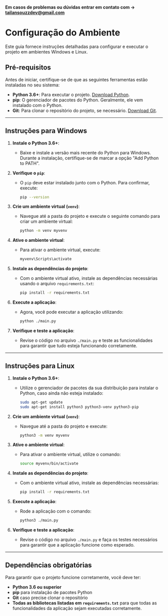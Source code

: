 **Em casos de problemas ou dúvidas entrar em contato com -> tailansouzzdev@gmail.com**

# Configuração do Ambiente

Este guia fornece instruções detalhadas para configurar e executar o projeto em ambientes Windows e Linux.

## Pré-requisitos

Antes de iniciar, certifique-se de que as seguintes ferramentas estão instaladas no seu sistema:

- **Python 3.6+**: Para executar o projeto. [Download Python](https://www.python.org/downloads/).
- **pip**: O gerenciador de pacotes do Python. Geralmente, ele vem instalado com o Python.
- **Git**: Para clonar o repositório do projeto, se necessário. [Download Git](https://git-scm.com/downloads).

---

## Instruções para Windows

1. **Instale o Python 3.6+**:
   - Baixe e instale a versão mais recente do Python para Windows. Durante a instalação, certifique-se de marcar a opção "Add Python to PATH".

2. **Verifique o `pip`**:
   - O `pip` deve estar instalado junto com o Python. Para confirmar, execute:
     ```bash
     pip --version
     ```

3. **Crie um ambiente virtual (`venv`)**:
   - Navegue até a pasta do projeto e execute o seguinte comando para criar um ambiente virtual:
     ```bash
     python -m venv myvenv
     ```

4. **Ative o ambiente virtual**:
   - Para ativar o ambiente virtual, execute:
     ```bash
     myvenv\Scripts\activate
     ```

5. **Instale as dependências do projeto**:
   - Com o ambiente virtual ativo, instale as dependências necessárias usando o arquivo `requirements.txt`:
     ```bash
     pip install -r requirements.txt
     ```

6. **Execute a aplicação**:
   - Agora, você pode executar a aplicação utilizando:
     ```bash
     python ./main.py
     ```

7. **Verifique e teste a aplicação**:
   - Revise o código no arquivo `./main.py` e teste as funcionalidades para garantir que tudo esteja funcionando corretamente.

---

## Instruções para Linux

1. **Instale o Python 3.6+**:
   - Utilize o gerenciador de pacotes da sua distribuição para instalar o Python, caso ainda não esteja instalado:
     ```bash
     sudo apt-get update
     sudo apt-get install python3 python3-venv python3-pip
     ```

2. **Crie um ambiente virtual (`venv`)**:
   - Navegue até a pasta do projeto e execute:
     ```bash
     python3 -m venv myvenv
     ```

3. **Ative o ambiente virtual**:
   - Para ativar o ambiente virtual, utilize o comando:
     ```bash
     source myvenv/bin/activate
     ```

4. **Instale as dependências do projeto**:
   - Com o ambiente virtual ativo, instale as dependências necessárias:
     ```bash
     pip install -r requirements.txt
     ```

5. **Execute a aplicação**:
   - Rode a aplicação com o comando:
     ```bash
     python3 ./main.py
     ```

6. **Verifique e teste a aplicação**:
   - Revise o código no arquivo `./main.py` e faça os testes necessários para garantir que a aplicação funcione como esperado.

---

## Dependências obrigatórias

Para garantir que o projeto funcione corretamente, você deve ter:

- **Python 3.6 ou superior**
- **pip** para instalação de pacotes Python
- **Git** caso precise clonar o repositório
- **Todas as bibliotecas listadas em `requirements.txt`** para que todas as funcionalidades da aplicação sejam executadas corretamente.
